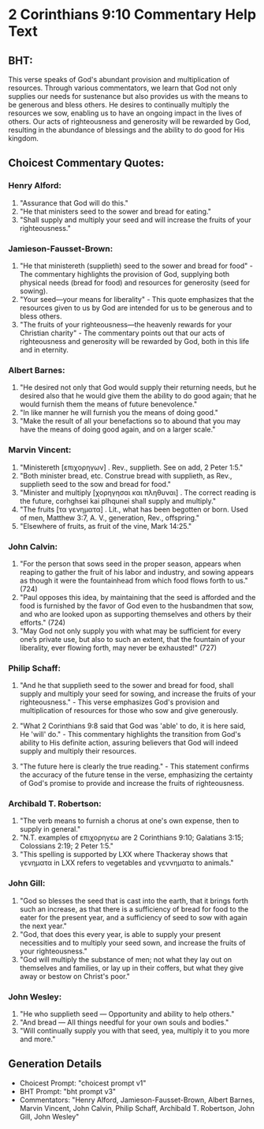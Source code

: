 # 2 Corinthians 9:10 Commentary Help Text

## BHT:
This verse speaks of God's abundant provision and multiplication of resources. Through various commentators, we learn that God not only supplies our needs for sustenance but also provides us with the means to be generous and bless others. He desires to continually multiply the resources we sow, enabling us to have an ongoing impact in the lives of others. Our acts of righteousness and generosity will be rewarded by God, resulting in the abundance of blessings and the ability to do good for His kingdom.

## Choicest Commentary Quotes:
### Henry Alford:
1. "Assurance that God will do this."
2. "He that ministers seed to the sower and bread for eating."
3. "Shall supply and multiply your seed and will increase the fruits of your righteousness."

### Jamieson-Fausset-Brown:
1. "He that ministereth (supplieth) seed to the sower and bread for food" - The commentary highlights the provision of God, supplying both physical needs (bread for food) and resources for generosity (seed for sowing).
2. "Your seed—your means for liberality" - This quote emphasizes that the resources given to us by God are intended for us to be generous and to bless others.
3. "The fruits of your righteousness—the heavenly rewards for your Christian charity" - The commentary points out that our acts of righteousness and generosity will be rewarded by God, both in this life and in eternity.

### Albert Barnes:
1. "He desired not only that God would supply their returning needs, but he desired also that he would give them the ability to do good again; that he would furnish them the means of future benevolence."
2. "In like manner he will furnish you the means of doing good."
3. "Make the result of all your benefactions so to abound that you may have the means of doing good again, and on a larger scale."

### Marvin Vincent:
1. "Ministereth [επιχορηγων] . Rev., supplieth. See on add, 2 Peter 1:5."
2. "Both minister bread, etc. Construe bread with supplieth, as Rev., supplieth seed to the sow and bread for food."
3. "Minister and multiply [χορηγησαι και πληθυναι] . The correct reading is the future, corhghsei kai plhqunei shall supply and multiply."
4. "The fruits [τα γενηματα] . Lit., what has been begotten or born. Used of men, Matthew 3:7, A. V., generation, Rev., offspring."
5. "Elsewhere of fruits, as fruit of the vine, Mark 14:25."

### John Calvin:
1. "For the person that sows seed in the proper season, appears when reaping to gather the fruit of his labor and industry, and sowing appears as though it were the fountainhead from which food flows forth to us." (724)
2. "Paul opposes this idea, by maintaining that the seed is afforded and the food is furnished by the favor of God even to the husbandmen that sow, and who are looked upon as supporting themselves and others by their efforts." (724)
3. "May God not only supply you with what may be sufficient for every one’s private use, but also to such an extent, that the fountain of your liberality, ever flowing forth, may never be exhausted!" (727)

### Philip Schaff:
1. "And he that supplieth seed to the sower and bread for food, shall supply and multiply your seed for sowing, and increase the fruits of your righteousness." - This verse emphasizes God's provision and multiplication of resources for those who sow and give generously.

2. "What 2 Corinthians 9:8 said that God was 'able' to do, it is here said, He 'will' do." - This commentary highlights the transition from God's ability to His definite action, assuring believers that God will indeed supply and multiply their resources.

3. "The future here is clearly the true reading." - This statement confirms the accuracy of the future tense in the verse, emphasizing the certainty of God's promise to provide and increase the fruits of righteousness.

### Archibald T. Robertson:
1. "The verb means to furnish a chorus at one's own expense, then to supply in general." 
2. "N.T. examples of επιχορηγεω are 2 Corinthians 9:10; Galatians 3:15; Colossians 2:19; 2 Peter 1:5."
3. "This spelling is supported by LXX where Thackeray shows that γενηματα in LXX refers to vegetables and γεννηματα to animals."

### John Gill:
1. "God so blesses the seed that is cast into the earth, that it brings forth such an increase, as that there is a sufficiency of bread for food to the eater for the present year, and a sufficiency of seed to sow with again the next year."
2. "God, that does this every year, is able to supply your present necessities and to multiply your seed sown, and increase the fruits of your righteousness."
3. "God will multiply the substance of men; not what they lay out on themselves and families, or lay up in their coffers, but what they give away or bestow on Christ's poor."

### John Wesley:
1. "He who supplieth seed — Opportunity and ability to help others."
2. "And bread — All things needful for your own souls and bodies."
3. "Will continually supply you with that seed, yea, multiply it to you more and more."


## Generation Details
- Choicest Prompt: "choicest prompt v1"
- BHT Prompt: "bht prompt v3"
- Commentators: "Henry Alford, Jamieson-Fausset-Brown, Albert Barnes, Marvin Vincent, John Calvin, Philip Schaff, Archibald T. Robertson, John Gill, John Wesley"
